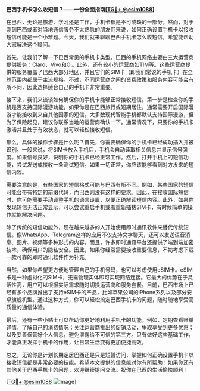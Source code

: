 **巴西手机卡怎么收短信？——一份全面指南[[TG💪+ @esim1088](https://t.me/s/esim1088)]**

在巴西，无论是旅游、学习还是工作，手机卡都是不可或缺的一部分。然而，对于刚到巴西或者对当地通信服务不太熟悉的朋友们来说，如何正确设置手机卡以接收短信可能是一个小难题。今天，我们就来聊聊巴西手机卡怎么收短信，希望能帮助大家解决这个疑问。

首先，让我们了解一下巴西常见的手机卡类型。巴西的手机网络主要由三大运营商提供服务：Claro、Vivo和Oi。此外，还有较小的运营商如TIM等。这些运营商提供的服务覆盖了巴西大部分地区，并且它们的SIM卡（即我们常说的手机卡）在全球范围内都属于主流规格。不过，不同运营商之间的资费政策和服务内容可能会有所不同，因此选择适合自己的手机卡非常重要。

接下来，我们来谈谈如何确保你的手机卡能够正常接收短信。第一步是检查你的手机是否支持国际漫游功能。如果你是在巴西旅行或短期居住，通常需要开启国际漫游才能接收到来自其他国家的短信。大多数现代智能手机都默认支持国际漫游，但为了保险起见，建议你联系当地的运营商确认一下。通常情况下，只要你的手机卡激活并且处于有效状态，就可以轻松接收短信。

那么，具体的操作步骤是什么呢？首先，你需要确保你的手机卡已经成功插入并被识别。一般来说，将SIM卡放入手机后，手机会自动读取相关信息并显示信号强度。如果信号良好，说明你的手机卡已经正常工作。然后，打开手机上的短信功能，尝试发送或接收一条测试短信。如果一切正常，你应该能够看到对方发来的短信内容。

需要注意的是，有些国家的短信格式可能与巴西有所不同。例如，某些国家的短信可能会带有特定的前缀代码，而巴西则没有这样的要求。因此，在接收国际短信时，你可能需要手动调整手机的语言设置，以便正确解读短信内容。此外，如果你发现短信无法正常显示，可以尝试重启手机或者重新插拔SIM卡，有时候简单的操作就能解决问题。

除了传统的短信功能外，现在越来越多的人开始使用即时通讯软件来替代传统短信。像WhatsApp、Telegram这样的应用不仅支持文字聊天，还可以发送语音消息、图片、视频等多种形式的内容。而且，许多即时通讯平台还提供了端到端加密技术，确保用户的隐私安全。因此，如果你经常需要接收重要信息，不妨考虑下载一款可靠的即时通讯软件作为补充。

当然，如果你希望更方便地管理自己的手机号码，也可以考虑使用eSIM卡。eSIM卡是一种虚拟化的SIM卡，无需物理实体即可实现网络连接。它最大的优势在于灵活性高，用户可以根据实际需求随时切换运营商和服务套餐。目前，巴西市场上已经有多个品牌推出了支持eSIM卡的产品，比如苹果公司的iPhone系列以及部分安卓旗舰机型。通过这种方式，你可以轻松搞定巴西手机卡的问题，随时随地享受高质量的通信体验。

最后，还有一些小贴士可以帮助你更好地利用手机卡的功能。例如，定期查看账单详情，了解自己的消费情况；关注运营商推出的促销活动，争取享受到更多优惠；以及妥善保管好个人信息，避免泄露给不可信的第三方。只有做好这些基础工作，才能真正发挥手机卡的作用，让日常生活变得更加便捷高效。

总之，无论你是计划长期定居巴西还是只是短暂访问，掌握如何正确设置手机卡以接收短信都是非常必要的技能。希望本文提供的信息能对你有所帮助！如果你还有其他关于巴西手机卡的问题，欢迎继续提问交流。祝你在巴西的生活愉快顺利！

[[TG💪+ @esim1088](https://t.me/s/esim1088) ![Image](https://i.postimg.cc/4NQfJmqS/Snipaste-2025-05-13-00-14-12.png)]
